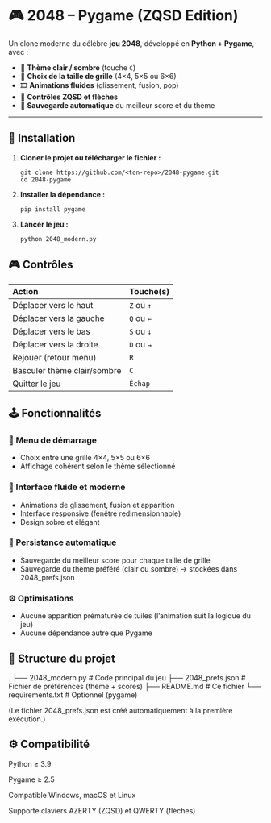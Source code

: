 # 🎮 2048 – Pygame (ZQSD Edition)

Un clone moderne du célèbre **jeu 2048**, développé en **Python + Pygame**, avec :

- 🎨 **Thème clair / sombre** (touche `C`)
- 🧩 **Choix de la taille de grille** (4×4, 5×5 ou 6×6)
- 🎞️ **Animations fluides** (glissement, fusion, pop)
- 🧠 **Contrôles ZQSD et flèches**
- 💾 **Sauvegarde automatique** du meilleur score et du thème

---

## 🧰 Installation

1. **Cloner le projet ou télécharger le fichier :**
   ```
   git clone https://github.com/<ton-repo>/2048-pygame.git
   cd 2048-pygame
   ```


2. **Installer la dépendance :**
    ```
    pip install pygame
    ```

3. **Lancer le jeu :**
    ```
    python 2048_modern.py
    ```

## 🎮 Contrôles
| Action                      | Touche(s)  |
| :-------------------------- | :--------- |
| Déplacer vers le haut       | `Z` ou `↑` |
| Déplacer vers la gauche     | `Q` ou `←` |
| Déplacer vers le bas        | `S` ou `↓` |
| Déplacer vers la droite     | `D` ou `→` |
| Rejouer (retour menu)       | `R`        |
| Basculer thème clair/sombre | `C`        |
| Quitter le jeu              | `Échap`    |

## 🕹️ Fonctionnalités

### 🧩 Menu de démarrage

- Choix entre une grille 4×4, 5×5 ou 6×6
- Affichage cohérent selon le thème sélectionné

### 🎨 Interface fluide et moderne

- Animations de glissement, fusion et apparition
- Interface responsive (fenêtre redimensionnable)
- Design sobre et élégant

### 💾 Persistance automatique

- Sauvegarde du meilleur score pour chaque taille de grille
- Sauvegarde du thème préféré (clair ou sombre) → stockées dans 2048_prefs.json

### ⚙️ Optimisations

- Aucune apparition prématurée de tuiles (l’animation suit la logique du jeu)
- Aucune dépendance autre que Pygame

## 📁 Structure du projet
.
├── 2048_modern.py       # Code principal du jeu
├── 2048_prefs.json      # Fichier de préférences (thème + scores)
├── README.md            # Ce fichier
└── requirements.txt     # Optionnel (pygame)


(Le fichier 2048_prefs.json est créé automatiquement à la première exécution.)

## ⚙️ Compatibilité

Python ≥ 3.9

Pygame ≥ 2.5

Compatible Windows, macOS et Linux

Supporte claviers AZERTY (ZQSD) et QWERTY (flèches)